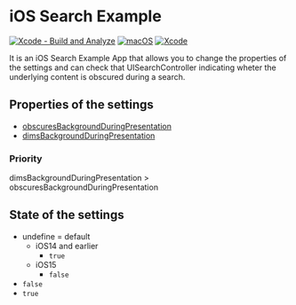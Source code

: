 # iOS Search Example

[![Xcode - Build and Analyze](https://github.com/ykws/SearchExample/actions/workflows/xcode-build.yml/badge.svg)](https://github.com/ykws/SearchExample/actions/workflows/xcode-build.yml)
[![macOS](https://img.shields.io/badge/macOS-BigSur-black)](https://developer.apple.com/macos/)
[![Xcode](https://img.shields.io/badge/Xcode-13.1-blue.svg)](https://developer.apple.com/xcode)

It is an iOS Search Example App that allows you to change the properties of the settings and can check that UISearchController indicating wheter the underlying content is obscured during a search.

## Properties of the settings
- [obscuresBackgroundDuringPresentation](https://developer.apple.com/documentation/uikit/uisearchcontroller/1618656-obscuresbackgroundduringpresenta)
- [dimsBackgroundDuringPresentation](https://developer.apple.com/documentation/uikit/uisearchcontroller/1618660-dimsbackgroundduringpresentation)

### Priority
dimsBackgroundDuringPresentation > obscuresBackgroundDuringPresentation

## State of the settings
- undefine = default
  - iOS14 and earlier
    - `true`
  - iOS15
    - `false`
- `false`
- `true`
